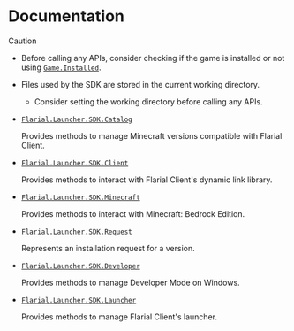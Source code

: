 # Documentation

> [!CAUTION]
> - Before calling any APIs, consider checking if the game is installed or not using [`Game.Installed`](https://github.com/Aetopia/Bedrockix/blob/main/docs/Bedrockix.Minecraft.Game.md#gameinstalled).
> - Files used by the SDK are stored in the current working directory.
>
>   - Consider setting the working directory before calling any APIs.

- [`Flarial.Launcher.SDK.Catalog`](Flarial.Launcher.SDK.Catalog.md)

    Provides methods to manage Minecraft versions compatible with Flarial Client.

- [`Flarial.Launcher.SDK.Client`](Flarial.Launcher.SDK.Client.md)

     Provides methods to interact with Flarial Client's dynamic link library.

- [`Flarial.Launcher.SDK.Minecraft`](Flarial.Launcher.SDK.Minecraft.md)

    Provides methods to interact with Minecraft: Bedrock Edition.

- [`Flarial.Launcher.SDK.Request`](Flarial.Launcher.SDK.Request.md)

    Represents an installation request for a version.

- [`Flarial.Launcher.SDK.Developer`](Flarial.Launcher.SDK.Developer.md)

    Provides methods to manage Developer Mode on Windows.

- [`Flarial.Launcher.SDK.Launcher`](Flarial.Launcher.SDK.Launcher.md)

    Provides methods to manage Flarial Client's launcher.